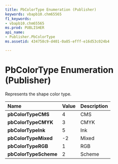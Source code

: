 ```yaml
---
title: PbColorType Enumeration (Publisher)
keywords: vbapb10.chm65565
f1_keywords:
- vbapb10.chm65565
ms.prod: PUBLISHER
api_name:
- Publisher.PbColorType
ms.assetid: 434758c9-d401-0a85-efff-e16d53c024b4

---
```



# PbColorType Enumeration (Publisher)

Represents the shape color type.



|**Name**|**Value**|**Description**|
|:-----|:-----|:-----|
| **pbColorTypeCMS**|4|CMS|
| **pbColorTypeCMYK**|3|CMYK|
| **pbColorTypeInk**|5|Ink|
| **pbColorTypeMixed**|-2|Mixed|
| **pbColorTypeRGB**|1|RGB|
| **pbColorTypeScheme**|2|Scheme|

